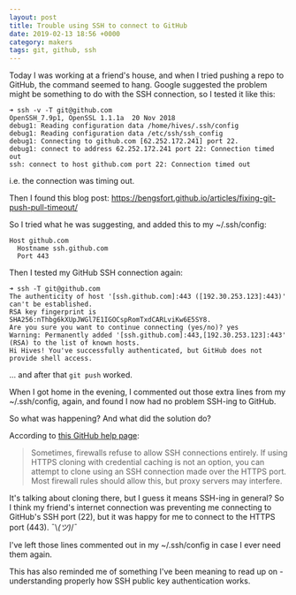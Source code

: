 ```yaml
---
layout: post
title: Trouble using SSH to connect to GitHub
date: 2019-02-13 18:56 +0000
category: makers
tags: git, github, ssh
---
```


Today I was working at a friend's house, and when I tried pushing a repo to
GitHub, the command seemed to hang. Google suggested the problem might be
something to do with the SSH connection, so I tested it like this:

```
➜ ssh -v -T git@github.com
OpenSSH_7.9p1, OpenSSL 1.1.1a  20 Nov 2018
debug1: Reading configuration data /home/hives/.ssh/config
debug1: Reading configuration data /etc/ssh/ssh_config
debug1: Connecting to github.com [62.252.172.241] port 22.
debug1: connect to address 62.252.172.241 port 22: Connection timed out
ssh: connect to host github.com port 22: Connection timed out
```

i.e. the connection was timing out.

Then I found this blog post:
<https://bengsfort.github.io/articles/fixing-git-push-pull-timeout/>

So I tried what he was suggesting, and added this to my ~/.ssh/config:

```
Host github.com
  Hostname ssh.github.com
  Port 443
```

Then I tested my GitHub SSH connection again:

```
➜ ssh -T git@github.com
The authenticity of host '[ssh.github.com]:443 ([192.30.253.123]:443)' can't be established.
RSA key fingerprint is SHA256:nThbg6kXUpJWGl7E1IGOCspRomTxdCARLviKw6E5SY8.
Are you sure you want to continue connecting (yes/no)? yes
Warning: Permanently added '[ssh.github.com]:443,[192.30.253.123]:443' (RSA) to the list of known hosts.
Hi Hives! You've successfully authenticated, but GitHub does not provide shell access.
```

... and after that `git push` worked.

When I got home in the evening, I commented out those extra lines from my
~/.ssh/config, again, and found I now had no problem SSH-ing to GitHub.

So what was happening? And what did the solution do?

According to [this GitHub
help page][using-ssh-over-the-https-port]:

> Sometimes, firewalls refuse to allow SSH connections entirely. If using HTTPS
> cloning with credential caching is not an option, you can attempt to clone
> using an SSH connection made over the HTTPS port. Most firewall rules should
> allow this, but proxy servers may interfere.

It's talking about cloning there, but I guess it means SSH-ing in general? So I
think my friend's internet connection was preventing me connecting to GitHub's
SSH port (22), but it was happy for me to connect to the HTTPS port (443).
¯\\_(ツ)_/¯

I've left those lines commented out in my ~/.ssh/config in case I ever need them
again.

This has also reminded me of something I've been meaning to read up on -
understanding properly how SSH public key authentication works.

[using-ssh-over-the-https-port]:https://help.github.com/articles/using-ssh-over-the-https-port/

